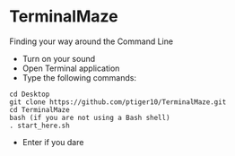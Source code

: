 # TerminalMaze
Finding your way around the Command Line 

* Turn on your sound
* Open Terminal application <br>
* Type the following commands: <br>
```
cd Desktop
git clone https://github.com/ptiger10/TerminalMaze.git
cd TerminalMaze
bash (if you are not using a Bash shell)
. start_here.sh
``` 

* Enter if you dare
